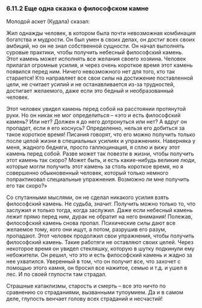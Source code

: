 ### 6.11.2 Еще одна сказка о философском камне 


Молодой аскет (Кудала) сказал:

Жил однажды человек, в котором была почти невозможная комбинация богатства и мудрости. Он был умен в своих делах, он достиг всех своих амбиций, но он не знал собственной сущности. Он начал выполнять суровые практики, чтобы получить небесный философский камень. Этот камень может исполнять все желания своего хозяина. Человек прилагал огромные усилия, и через очень короткое время этот камень появился перед ним. Ничего невозможного нет для того, кто так старается! Кто направляет все свои силы на достижение поставленной цели, не считает усилий и не останавливается из-за трудностей, достигает желаемого, даже если это бедный и необразованный человек.

Этот человек увидел камень перед собой на расстоянии протянутой руки. Но он никак не мог определиться – «это и есть философский камень? Или нет? Должен я до него дотронуться или нет? А вдруг он пропадет, если я его коснусь? Определенно, нельзя его добиться за такое короткое время! Писания говорят, что его можно получить только после целой жизни в специальных усилиях и упражнениях. Наверняка у меня, жадного бедняги, просто галлюцинация, я сплю и вижу этот камень перед собой. Разве может так повезти в жизни, чтобы получить этот камень так скоро? Может быть, и есть какие-нибудь великие люди, которые могли получить этот камень за столь короткое время, но я совершенно обыкновенный человек, который только немного попрактиковал специальные упражнения. Возможно ли мне получить его так скоро?»

Со спутанными мыслями, он не сделал никакого усилия взять философский камень. Не судьба, значит. Получить можно только то, что заслужил и только тогда, когда заслужил. Даже если небесный камень лежит прямо перед ним, дурак не обратит на него внимания! Полежав, философский камень снова пропал. Психические силы дают все желаемое тому, кого они ищут, а потом, разрушив его разум, пропадают. Этот человек продолжил свои упражнения, чтобы получить философский камень. Такие работяги не оставляют своих целей. Через некоторое время он увидел стекляшку, которую в шутку подкинули ему небожители. Он решил, что это и есть философский камень и жадно за нее ухватился. Уверенный в том, что он получит все, что захочет с помощью этого камня, он бросил все нажитое, семью и т.д. и ушел в лес. И по своей глупости там страдал.

Страшные катаклизмы, старость и смерть – все это ничто по сравнению со страданиями, вызванными тупоумием. Да и в самом деле, глупость венчает голову всех страданий и несчастий!
